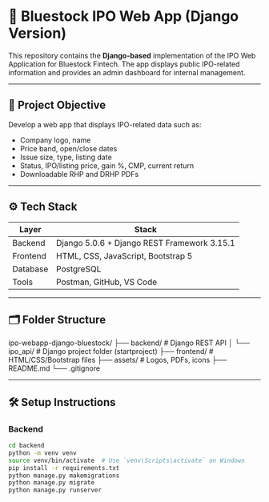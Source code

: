 # 🐍 Bluestock IPO Web App (Django Version)

This repository contains the **Django-based** implementation of the IPO Web Application for Bluestock Fintech. The app displays public IPO-related information and provides an admin dashboard for internal management.

---

## 📌 Project Objective

Develop a web app that displays IPO-related data such as:
- Company logo, name
- Price band, open/close dates
- Issue size, type, listing date
- Status, IPO/listing price, gain %, CMP, current return
- Downloadable RHP and DRHP PDFs

---

## ⚙️ Tech Stack

| Layer      | Stack                                  |
|------------|-----------------------------------------|
| Backend    | Django 5.0.6 + Django REST Framework 3.15.1 |
| Frontend   | HTML, CSS, JavaScript, Bootstrap 5     |
| Database   | PostgreSQL                             |
| Tools      | Postman, GitHub, VS Code               |

---

## 🗂️ Folder Structure

ipo-webapp-django-bluestock/
├── backend/                 # Django REST API
│   └── ipo_api/            # Django project folder (startproject)
├── frontend/                # HTML/CSS/Bootstrap files
├── assets/                  # Logos, PDFs, icons
├── README.md
└── .gitignore

---

## 🛠️ Setup Instructions

### Backend

```bash
cd backend
python -m venv venv
source venv/bin/activate  # Use `venv\Scripts\activate` on Windows
pip install -r requirements.txt
python manage.py makemigrations
python manage.py migrate
python manage.py runserver
